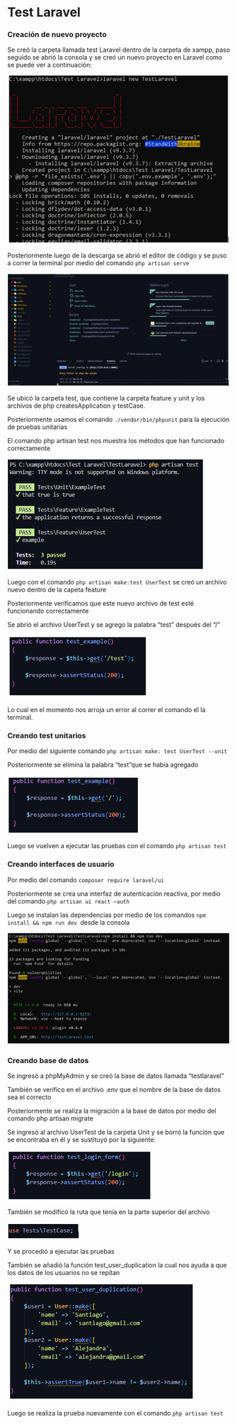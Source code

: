 # Test Laravel 

### Creación de nuevo proyecto
Se creó la carpeta llamada test Laravel dentro de la carpeta de xampp, paso seguido se abrió la consola y se creó un nuevo proyecto en Laravel como se puede ver a continuación:

![](https://github.com/SLeonC05/Test-Laravel/blob/master/Img/img.PNG?raw=true)

Posteriormente luego de la descarga se abrió el editor de código y se puso a correr la terminal por medio del comando `php artisan serve`

![](https://github.com/SLeonC05/Test-Laravel/blob/master/Img/img2.PNG?raw=true)

Se ubicó la carpeta test, que contiene la carpeta feature y unit y los archivos de php createsApplication y testCase.

Posteriormente usamos el comando `./vendor/bin/phpunit` para la ejecución de pruebas unitarias 

El comando php artisan test nos muestra los métodos que han funcionado correctamente

![](https://github.com/SLeonC05/Test-Laravel/blob/master/Img/img3.PNG?raw=true)

Luego con el comando `php artisan make:test UserTest` se creó un archivo nuevo dentro de la capeta feature

Posteriormente verificamos que este nuevo archivo de test esté funcionando correctamente

Se abrió el archivo UserTest y se agrego la palabra “test” después del “/” 

![](https://github.com/SLeonC05/Test-Laravel/blob/master/Img/img4.PNG?raw=true)

Lo cual en el momento nos arroja un error al correr el comando el la terminal.

### Creando test unitarios 
Por medio del siguiente comando `php artisan make: test UserTest --unit`
 
Posteriormente se elimina la palabra “test”que se había agregado 

![](https://github.com/SLeonC05/Test-Laravel/blob/master/Img/Captura.PNG?raw=true)

Luego se vuelven a ejecutar las pruebas con el comando `php artisan test`
 

### Creando interfaces de usuario
Por medio del comando `composer require laravel/ui`

Posteriormente se crea una interfaz de autenticación reactiva, por medio del comando `php artisan ui react –auth`

Luego se instalan las dependencias por medio de los comandos `npm install && npm run dev `desde la consola

![](https://github.com/SLeonC05/Test-Laravel/blob/master/Img/img5.PNG?raw=true)

### Creando base de datos
Se ingresó a phpMyAdmin y se creó la base de datos llamada “testlaravel”
 
También se verifico en el archivo .env que el nombre de la base de datos sea el correcto

Posteriormente se realiza la migración a la base de datos por medio del comando php artisan migrate

Se ingresó al archivo UserTest de la carpeta Unit y se borró la función que se encontraba en él y se sustituyó por la siguiente:

![](https://github.com/SLeonC05/Test-Laravel/blob/master/Img/img6.PNG?raw=true)

También se modificó la ruta que tenía en la parte superior del archivo

![](https://github.com/SLeonC05/Test-Laravel/blob/master/Img/img8.PNG?raw=true)

Y se procedió a ejecutar las pruebas

También se añadió la función test_user_duplication la cual nos ayuda a que los datos de los usuarios no se repitan

![](https://github.com/SLeonC05/Test-Laravel/blob/master/Img/img7.PNG?raw=true)

Luego se realiza la prueba nuevamente con el comando `php artisan test`
 
